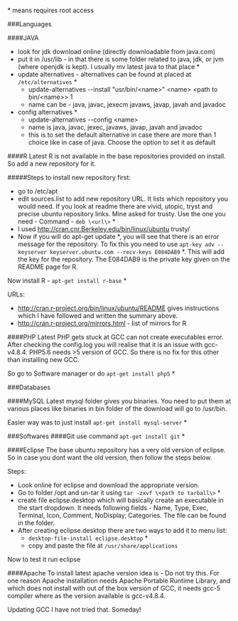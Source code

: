 \* means requires root access

###Languages

####JAVA
* look for jdk download online (directly downloadable from java.com)
* put it in /usr/lib - in that there is some folder related to java, jdk, or jvm (where openjdk is kept). I usually mv latest java to that place \*
* update alternatives - alternatives can be found at placed at `/etc/alternatives` \*
	- update-alternatives --install "usr/bin/\<name\>" \<name\> \<path to bin/\<name\>\> 1
	- name can be - java, javac, jexecm javaws, javap, javah and javadoc
* config alternatives \*
	- update-alternatives --config \<name\>
	- name is java, javac, jexec, javaws, javap, javah and javadoc
	- this is to set the default alternative in case there are more than 1 choice like in case of java. Choose the option to set it as default

####R
Latest R is not available in the base repositories provided on install. So add a new repository for it.

#####Steps to install new repository first:
* go to /etc/apt
* edit sources.list to add new repository URL. It lists which repository you would need. If you look at readme there are vivid, utopic, tryst and precise ubuntu repository links. Mine asked for trusty. Use the one you need - Command - `deb \<url\>` \*
* I used http://cran.cnr.Berkeley.edu/bin/linux/ubuntu trusty/
* Now if you will do apt-get update \*, you will see that there is an error message for the repository. To fix this you need to use `apt-key adv --keyserver keyserver.ubuntu.com --recv-keys E084DAB9` \*. This will add the key for the repository. The E084DAB9 is the private key given on the README page for R.

Now install R - `apt-get install r-base` \*

URLs:

* http://cran.r-project.org/bin/linux/ubuntu/README gives instructions which I have followed and written the summary above.
* http://cran.r-project.org/mirrors.html - list of mirrors for R

####PHP
Latest PHP gets stuck at GCC can not create executables error. After checking the config.log you will realise that it is an issue with gcc-v4.8.4. PHP5.6 needs >5 version of GCC. So there is no fix for this other than installing new GCC. 

So go to Software manager or do `apt-get install php5` \*

###Databases

####MySQL
Latest mysql folder gives you binaries. You need to put them at various places like binaries in bin folder of the download will go to /usr/bin. 

Easier way was to just install `apt-get install mysql-server` \*

###Softwares
####Git
use command `apt-get install git` \*

####Eclipse
The base ubuntu repository has a very old version of eclipse. So in case you dont want the old version, then follow the steps below.

Steps:

* Look online for eclipse and download the appropriate version.
* Go to folder /opt and un-tar it using `tar -zxvf \<path to tarball\>` \*
* create file eclipse.desktop which will basically create an executable in the start dropdown. It needs following fields - Name, Type, Exec, Terminal, Icon, Comment, NoDisplay, Categories. The file can be found in the folder.
* After creating eclipse.desktop there are two ways to add it to menu list:
	- `desktop-file-install eclipse.desktop` \*
	- copy and paste the file at `/usr/share/applications`

Now to test it run eclipse

####Apache
To install latest apache version idea is - Do not try this. For one reason Apache installation needs Apache Portable Runtime Library, and which does not install with out of the box version of GCC, it needs gcc-5 compiler where as the version available is gcc-v4.8.4. 

Updating GCC I have not tried that. Someday!